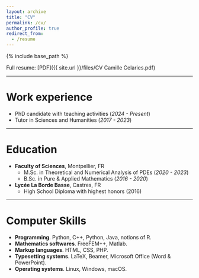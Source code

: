 ```yaml
---
layout: archive
title: "CV"
permalink: /cv/
author_profile: true
redirect_from:
  - /resume
---
```


{% include base_path %}

Full resume: [PDF]({{ site.url }}/files/CV Camille Celaries.pdf)

***

Work experience
======

* PhD candidate with teaching activities (<i>2024 - Present</i>)
* Tutor in Sciences and Humanities (<i>2017 - 2023</i>)

***

Education
======

* <b>Faculty of Sciences</b>, Montpellier, FR
  * M.Sc. in Theoretical and Numerical Analysis of PDEs (<i>2020 - 2023</i>) 
  * B.Sc. in Pure & Applied Mathematics (<i>2016 - 2020</i>)
* <b>Lycée La Borde Basse</b>, Castres, FR
  * High School Diploma with highest honors (2016)

***

Computer Skills
======

* <b>Programming</b>. Python, C++, Python, Java, notions of R.  
* <b>Mathematics softwares</b>. FreeFEM++, Matlab.
* <b>Markup languages</b>. HTML, CSS, PHP.
* <b>Typesetting systems</b>. LaTeX, Beamer, Microsoft Office (Word & PowerPoint). 
* <b>Operating systems</b>. Linux, Windows, macOS.  

